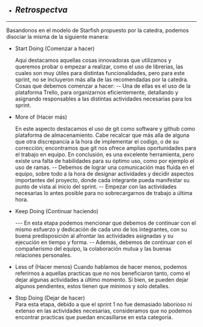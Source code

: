 + ## ___Retrospectva___

___

Basandonos en el modelo de Starfish propuesto por la catedra, podemos disociar la misma de la siguiente manera:


 + Start Doing (Comenzar a hacer)

    Aqui destacamos aquellas cosas innovadoras que utilizamos y queremos probar o empezar a realizar, como el uso de librerias, las cuales son muy útiles para distintas funcionalidades, pero para este sprint, no se incluyeron más alla de las recomendadas por la catedra. 
    Cosas que debemos comenzar a hacer:
    -- Una de ellas es  el uso de  la plataforma Trello, para organizarnos eficientemente, detallando y asignando responsables a las distintas actividades necesarias para los sprint.
    
    


 + More of (Hacer más) 

    En este aspecto destacamos el uso de git como software y github como plataforma de almacenamiento. Cabe recalcar que más alla de alguna que otra discrepancia a la hora de implementar el codigo, o de su corrección; encontramos que git nos ofrece amplias oportunidades para el trabajo en equipo. En conclusión, es una excelente herramienta, pero existe una falta de habilidades para su óptimo uso, como por ejemplo el uso de ramas.
    -- Debemos de lograr una comunicación mas fluida en el equipo, sobre todo a la hora de designar actividades y decidir aspectos importantes del proyecto, donde cada integrante pueda manifestar su punto de vista al inicio del sprint.
    -- Empezar con las actividades necesarias lo antes posible para no sobrecargarnos de trabajo a última hora.

 
 
 + Keep Doing (Continuar haciendo)

    --- En esta etapa podemos mencionar que debemos de continuar con el mismo esfuerzo y dedicación de cada uno de los integrantes, con su buena predisposición al afrontar las actividades asignadas y su ejecución en tiempo y forma.
    -- Además, debemos de continuar con el compañerismo del equipo, la colaboración mutua y las buenas relaciones personales.

 + Less of (Hacer menos) 
   Cuando hablamos de hacer menos, podemos referirnos a aquellas practicas que no nos beneficiaron tanto, como el dejar algunas actividades a último momento. Si bien, se pueden dejar algunos pendientes, estos tienen que mínimos y solo detalles.

 + Stop Doing (Dejar de hacer)  
  Para esta etapa, debido a que el sprint 1 no fue demasiado laborioso ni extenso en las actividades necesarias, consideramos que no podemos encontrar practicas que puedan encasillarse en esta categoría.

